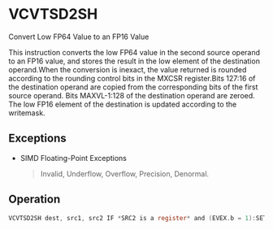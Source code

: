 # VCVTSD2SH

Convert Low FP64 Value to an FP16 Value

This instruction converts the low FP64 value in the second source operand to an FP16 value, and stores the result in the low element of the destination operand.When the conversion is inexact, the value returned is rounded according to the rounding control bits in the MXCSR register.Bits 127:16 of the destination operand are copied from the corresponding bits of the first source operand.
Bits MAXVL-1:128 of the destination operand are zeroed.
The low FP16 element of the destination is updated according to the writemask.

## Exceptions

- SIMD Floating-Point Exceptions
  > Invalid, Underflow, Overflow, Precision, Denormal.

## Operation

```C
VCVTSD2SH dest, src1, src2 IF *SRC2 is a register* and (EVEX.b = 1):SET_RM(EVEX.RC)ELSE:SET_RM(MXCSR.RC)IF k1[0] OR *no writemask*:DEST.fp16[0] := Convert_fp64_to_fp16(SRC2.fp64[0])ELSE IF *zeroing*:DEST.fp16[0] := 0// else dest.fp16[0] remains unchangedDEST[127:16] := SRC1[127:16]DEST[MAXVL-1:128] := 0 Intel C/C++ Compiler Intrinsic EquivalentVCVTSD2SH __m128h _mm_cvt_roundsd_sh (__m128h a, __m128d b, const int rounding);VCVTSD2SH __m128h _mm_mask_cvt_roundsd_sh (__m128h src, __mmask8 k, __m128h a, __m128d b, const int rounding);VCVTSD2SH __m128h _mm_maskz_cvt_roundsd_sh (__mmask8 k, __m128h a, __m128d b, const int rounding);VCVTSD2SH __m128h _mm_cvtsd_sh (__m128h a, __m128d b);VCVTSD2SH __m128h _mm_mask_cvtsd_sh (__m128h src, __mmask8 k, __m128h a, __m128d b);VCVTSD2SH __m128h _mm_maskz_cvtsd_sh (__mmask8 k, __m128h a, __m128d b);
```

